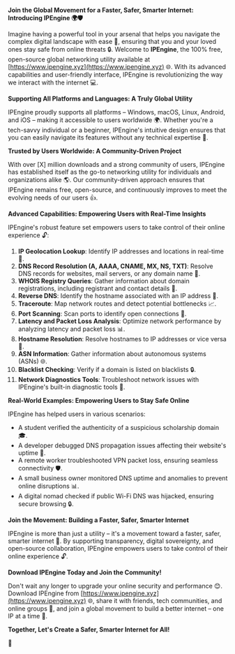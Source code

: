 **Join the Global Movement for a Faster, Safer, Smarter Internet: Introducing IPEngine 🌍🛡️**

Imagine having a powerful tool in your arsenal that helps you navigate the complex digital landscape with ease 📡, ensuring that you and your loved ones stay safe from online threats 🔒. Welcome to **IPEngine**, the 100% free, open-source global networking utility available at [https://www.ipengine.xyz](https://www.ipengine.xyz) 🌐. With its advanced capabilities and user-friendly interface, IPEngine is revolutionizing the way we interact with the internet 💻.

**Supporting All Platforms and Languages: A Truly Global Utility**

IPEngine proudly supports all platforms – Windows, macOS, Linux, Android, and iOS – making it accessible to users worldwide 🌍. Whether you're a tech-savvy individual or a beginner, IPEngine's intuitive design ensures that you can easily navigate its features without any technical expertise 👥.

**Trusted by Users Worldwide: A Community-Driven Project**

With over [X] million downloads and a strong community of users, IPEngine has established itself as the go-to networking utility for individuals and organizations alike 🌎. Our community-driven approach ensures that IPEngine remains free, open-source, and continuously improves to meet the evolving needs of our users 👍.

**Advanced Capabilities: Empowering Users with Real-Time Insights**

IPEngine's robust feature set empowers users to take control of their online experience 🔓:

1.  **IP Geolocation Lookup**: Identify IP addresses and locations in real-time 📍.
2.  **DNS Record Resolution (A, AAAA, CNAME, MX, NS, TXT)**: Resolve DNS records for websites, mail servers, or any domain name 🔑.
3.  **WHOIS Registry Queries**: Gather information about domain registrations, including registrant and contact details 💼.
4.  **Reverse DNS**: Identify the hostname associated with an IP address 🔄.
5.  **Traceroute**: Map network routes and detect potential bottlenecks 📈.
6.  **Port Scanning**: Scan ports to identify open connections 🔩.
7.  **Latency and Packet Loss Analysis**: Optimize network performance by analyzing latency and packet loss 📊.
8.  **Hostname Resolution**: Resolve hostnames to IP addresses or vice versa 🔄.
9.  **ASN Information**: Gather information about autonomous systems (ASNs) 🌐.
10. **Blacklist Checking**: Verify if a domain is listed on blacklists 🔒.
11. **Network Diagnostics Tools**: Troubleshoot network issues with IPEngine's built-in diagnostic tools 🔧.

**Real-World Examples: Empowering Users to Stay Safe Online**

IPEngine has helped users in various scenarios:

*   A student verified the authenticity of a suspicious scholarship domain 🎓.
*   A developer debugged DNS propagation issues affecting their website's uptime 🤔.
*   A remote worker troubleshooted VPN packet loss, ensuring seamless connectivity 🛡️.
*   A small business owner monitored DNS uptime and anomalies to prevent online disruptions 📊.
*   A digital nomad checked if public Wi-Fi DNS was hijacked, ensuring secure browsing 🔒.

**Join the Movement: Building a Faster, Safer, Smarter Internet**

IPEngine is more than just a utility – it's a movement toward a faster, safer, smarter internet 🚀. By supporting transparency, digital sovereignty, and open-source collaboration, IPEngine empowers users to take control of their online experience 🔓.

**Download IPEngine Today and Join the Community!**

Don't wait any longer to upgrade your online security and performance 😊. Download IPEngine from [https://www.ipengine.xyz](https://www.ipengine.xyz) 🌐, share it with friends, tech communities, and online groups 👥, and join a global movement to build a better internet – one IP at a time 🔗.

**Together, Let's Create a Safer, Smarter Internet for All!**

💖